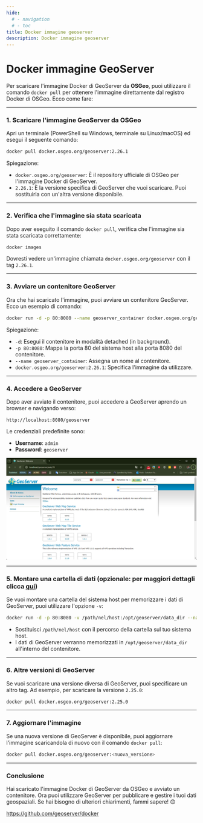 ```yaml
---
hide:
  # - navigation
  # - toc
title: Docker immagine geoserver
description: Docker immagine geoserver
---
```


# Docker immagine GeoServer

Per scaricare l'immagine Docker di GeoServer da **OSGeo**, puoi utilizzare il comando `docker pull` per ottenere l'immagine direttamente dal registro Docker di OSGeo. Ecco come fare:

---

### **1. Scaricare l'immagine GeoServer da OSGeo**
Apri un terminale (PowerShell su Windows, terminale su Linux/macOS) ed esegui il seguente comando:

```bash
docker pull docker.osgeo.org/geoserver:2.26.1
```

Spiegazione:
- `docker.osgeo.org/geoserver`: È il repository ufficiale di OSGeo per l'immagine Docker di GeoServer.
- `2.26.1`: È la versione specifica di GeoServer che vuoi scaricare. Puoi sostituirla con un'altra versione disponibile.

---

### **2. Verifica che l'immagine sia stata scaricata**
Dopo aver eseguito il comando `docker pull`, verifica che l'immagine sia stata scaricata correttamente:

```bash
docker images
```

Dovresti vedere un'immagine chiamata `docker.osgeo.org/geoserver` con il tag `2.26.1`.

---

### **3. Avviare un contenitore GeoServer**
Ora che hai scaricato l'immagine, puoi avviare un contenitore GeoServer. Ecco un esempio di comando:

```bash
docker run -d -p 80:8080 --name geoserver_container docker.osgeo.org/geoserver:2.26.1
```

Spiegazione:

- `-d`: Esegui il contenitore in modalità detached (in background).
- `-p 80:8080`: Mappa la porta 80 del sistema host alla porta 8080 del contenitore.
- `--name geoserver_container`: Assegna un nome al contenitore.
- `docker.osgeo.org/geoserver:2.26.1`: Specifica l'immagine da utilizzare.

---

### **4. Accedere a GeoServer**
Dopo aver avviato il contenitore, puoi accedere a GeoServer aprendo un browser e navigando verso:
```
http://localhost:8080/geoserver
```

Le credenziali predefinite sono:

- **Username**: `admin`
- **Password**: `geoserver`


![](../../imgs/2025-01-17_19h45_51.png)

---

### **5. Montare una cartella di dati (opzionale: per maggiori dettagli clicca [qui](montare_cartella_locale.md))**
Se vuoi montare una cartella del sistema host per memorizzare i dati di GeoServer, puoi utilizzare l'opzione `-v`:

```bash
docker run -d -p 80:8080 -v /path/nel/host:/opt/geoserver/data_dir --name geoserver_container docker.osgeo.org/geoserver:2.26.1
```

- Sostituisci `/path/nel/host` con il percorso della cartella sul tuo sistema host.
- I dati di GeoServer verranno memorizzati in `/opt/geoserver/data_dir` all'interno del contenitore.

---

### **6. Altre versioni di GeoServer**
Se vuoi scaricare una versione diversa di GeoServer, puoi specificare un altro tag. Ad esempio, per scaricare la versione `2.25.0`:

```bash
docker pull docker.osgeo.org/geoserver:2.25.0
```

---

### **7. Aggiornare l'immagine**
Se una nuova versione di GeoServer è disponibile, puoi aggiornare l'immagine scaricandola di nuovo con il comando `docker pull`:

```bash
docker pull docker.osgeo.org/geoserver:<nuova_versione>
```

---

### **Conclusione**
Hai scaricato l'immagine Docker di GeoServer da OSGeo e avviato un contenitore. Ora puoi utilizzare GeoServer per pubblicare e gestire i tuoi dati geospaziali. Se hai bisogno di ulteriori chiarimenti, fammi sapere! 😊

<https://github.com/geoserver/docker>
